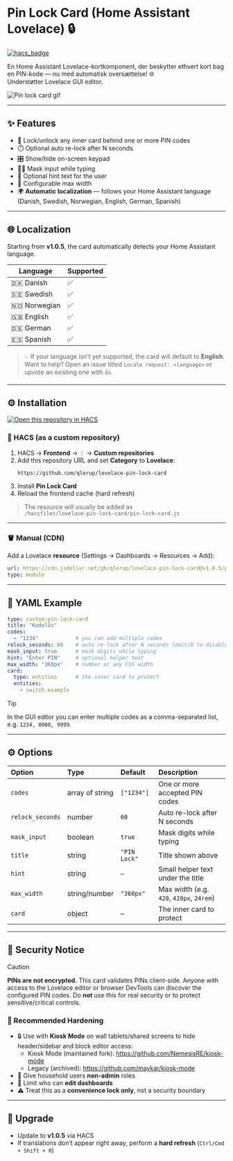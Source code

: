 # Pin Lock Card (Home Assistant Lovelace) 🔒
[![hacs_badge](https://img.shields.io/badge/HACS-Default-blue.svg)](https://hacs.xyz)

En Home Assistant Lovelace-kortkomponent, der beskytter ethvert kort bag en PIN-kode — nu med automatisk oversættelse! 🌐  
Understøtter Lovelace GUI editor.

![Pin lock card gif](https://github.com/user-attachments/assets/4af69454-3703-4408-ad8d-7b9fb0d49d4d)

---

## ✨ Features
- 🔢 Lock/unlock any inner card behind one or more PIN codes  
- ⏱️ Optional auto re-lock after N seconds  
- 🎛️ Show/hide on-screen keypad  
- 🕵️‍♂️ Mask input while typing  
- 💬 Optional hint text for the user  
- 📐 Configurable max width  
- 🌍 **Automatic localization** — follows your Home Assistant language (Danish, Swedish, Norwegian, English, German, Spanish)

---

## 🌐 Localization
Starting from **v1.0.5**, the card automatically detects your Home Assistant language.

| Language | Supported |
|-----------|------------|
| 🇩🇰 Danish | ✅ |
| 🇸🇪 Swedish | ✅ |
| 🇳🇴 Norwegian | ✅ |
| 🇬🇧 English | ✅ |
| 🇩🇪 German | ✅ |
| 🇪🇸 Spanish | ✅ |

> 💡 If your language isn’t yet supported, the card will default to **English**.  
> Want to help? Open an issue titled `Locale request: <language>` or upvote an existing one with 👍.

---

## ⚙️ Installation

[![Open this repository in HACS](https://my.home-assistant.io/badges/hacs_repository.svg)](https://my.home-assistant.io/redirect/hacs_repository/?owner=qlerup&repository=lovelace-pin-lock-card)

### 🧩 HACS (as a custom repository)
1. HACS → **Frontend** → `⋮` → **Custom repositories**  
2. Add this repository URL and set **Category** to **Lovelace**:
   ```text
   https://github.com/qlerup/lovelace-pin-lock-card
   ```
3. Install **Pin Lock Card**
4. Reload the frontend cache (hard refresh)

> The resource will usually be added as  
> `/hacsfiles/lovelace-pin-lock-card/pin-lock-card.js`

---

### 🪣 Manual (CDN)
Add a Lovelace **resource** (Settings → Dashboards → Resources → Add):
```yaml
url: https://cdn.jsdelivr.net/gh/qlerup/lovelace-pin-lock-card@v1.0.5/pin-lock-card.js
type: module
```

---

## 🧰 YAML Example
```yaml
type: custom:pin-lock-card
title: "Kodelås"
codes:
  - "1234"            # you can add multiple codes
relock_seconds: 60    # auto re-lock after N seconds (omit/0 to disable)
mask_input: true      # mask digits while typing
hint: "Enter PIN"     # optional helper text
max_width: "360px"    # number or any CSS width
card:
  type: entities      # the inner card to protect
  entities:
    - switch.example
```

> [!TIP]  
> In the GUI editor you can enter multiple codes as a comma-separated list, e.g. `1234, 0000, 9999`.

---

## ⚙️ Options

| Option           | Type            | Default     | Description                                   |
| :--------------- | :-------------- | :---------- | :-------------------------------------------- |
| `codes`          | array of string | `["1234"]`  | One or more accepted PIN codes                |
| `relock_seconds` | number          | `60`        | Auto re-lock after N seconds                  |
| `mask_input`     | boolean         | `true`      | Mask digits while typing                      |
| `title`          | string          | `"PIN Lock"`| Title shown above                             |
| `hint`           | string          | –           | Small helper text under the title             |
| `max_width`      | string/number   | `"360px"`   | Max width (e.g. `420`, `420px`, `24rem`)     |
| `card`           | object          | –           | The inner card to protect                     |

---

## 🧩 Security Notice

> [!CAUTION]  
> **PINs are not encrypted.** This card validates PINs client-side. Anyone with access to the Lovelace editor or browser DevTools can discover the configured PIN codes. Do **not** use this for real security or to protect sensitive/critical controls.

### 🔐 Recommended Hardening
- 🔒 Use with **Kiosk Mode** on wall tablets/shared screens to hide header/sidebar and block editor access:  
  - Kiosk Mode (maintained fork): https://github.com/NemesisRE/kiosk-mode  
  - Legacy (archived): https://github.com/maykar/kiosk-mode
- 👥 Give household users **non-admin** roles  
- 🧱 Limit who can **edit dashboards**  
- ⚠️ Treat this as a **convenience lock only**, not a security boundary

---

## 🚀 Upgrade
- Update to **v1.0.5** via HACS  
- If translations don’t appear right away, perform a **hard refresh** (`Ctrl/Cmd + Shift + R`)
